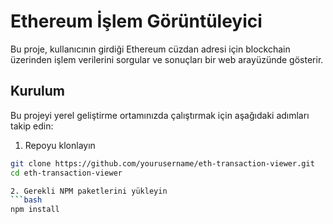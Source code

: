 # Ethereum İşlem Görüntüleyici

Bu proje, kullanıcının girdiği Ethereum cüzdan adresi için blockchain üzerinden işlem verilerini sorgular ve sonuçları bir web arayüzünde gösterir.

## Kurulum

Bu projeyi yerel geliştirme ortamınızda çalıştırmak için aşağıdaki adımları takip edin:

1. Repoyu klonlayın
```bash
git clone https://github.com/yourusername/eth-transaction-viewer.git
cd eth-transaction-viewer

2. Gerekli NPM paketlerini yükleyin
```bash
npm install
